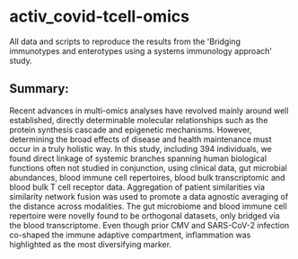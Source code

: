 # activ_covid-tcell-omics

All data and scripts to reproduce the results from the 'Bridging immunotypes and enterotypes using a systems immunology approach' study.

## Summary:

Recent advances in multi-omics analyses have revolved mainly around well established, directly
determinable molecular relationships such as the protein synthesis cascade and epigenetic
mechanisms. However, determining the broad effects of disease and health maintenance must
occur in a truly holistic way. In this study, including 394 individuals, we found direct linkage of
systemic branches spanning human biological functions often not studied in conjunction, using
clinical data, gut microbial abundances, blood immune cell repertoires, blood bulk transcriptomic
and blood bulk T cell receptor data. Aggregation of patient similarities via similarity network
fusion was used to promote a data agnostic averaging of the distance across modalities. The gut
microbiome and blood immune cell repertoire were novelly found to be orthogonal datasets, only
bridged via the blood transcriptome. Even though prior CMV and SARS-CoV-2 infection co-shaped
the immune adaptive compartment, inflammation was highlighted as the most diversifying
marker.
